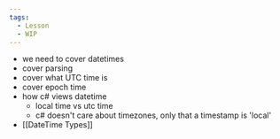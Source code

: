 ```yaml
---
tags:
  - Lesson
  - WIP
---
```

- we need to cover datetimes
- cover parsing
- cover what UTC time is
- cover epoch time
- how c# views datetime
	- local time vs utc time
	- c# doesn't care about timezones, only that a timestamp is 'local'
- [[DateTime Types]]